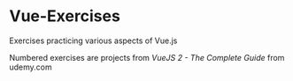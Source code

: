 # Vue-Exercises
Exercises practicing various aspects of Vue.js

Numbered exercises are projects from _VueJS 2 - The Complete Guide_ from udemy.com
